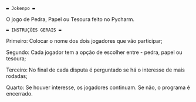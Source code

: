     ▬ Jokenpo ▬
O jogo de Pedra, Papel ou Tesoura feito no Pycharm.

    ▬ INSTRUÇÕES GERAIS ▬

Primeiro: Colocar o nome dos dois jogadores que vão participar;                                        

Segundo: Cada jogador tem a opção de escolher entre - pedra, papel ou tesoura;

Terceiro: No final de cada disputa é perguntado se há o interesse de mais rodadas;

Quarto: Se houver interesse, os jogadores continuam. Se não, o programa é encerrado.

